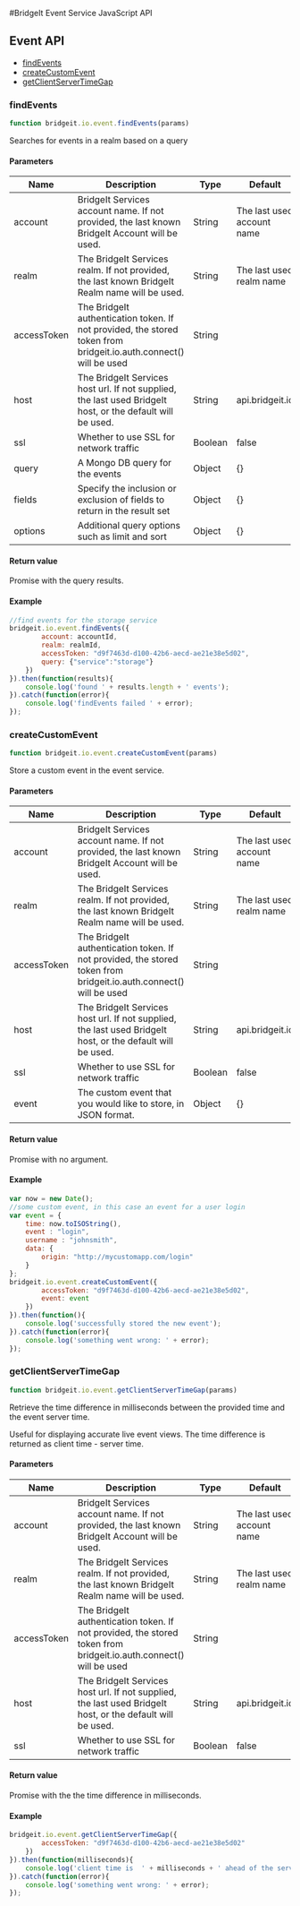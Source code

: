 #BridgeIt Event Service JavaScript API

## Event API

* [findEvents](#findEvents)
* [createCustomEvent](#createCustomEvent)
* [getClientServerTimeGap](#getClientServerTimeGap)

### <a name="findEvents"></a>findEvents

```javascript
function bridgeit.io.event.findEvents(params)
```

Searches for events in a realm based on a query

#### Parameters

| Name | Description | Type | Default | Required |
| ---- | ----------- | ---- | ------- | -------- |
| account | BridgeIt Services account name. If not provided, the last known BridgeIt Account will be used. | String | The last used account name | false |
| realm | The BridgeIt Services realm. If not provided, the last known BridgeIt Realm name will be used. | String | The last used realm name | false |
| accessToken | The BridgeIt authentication token. If not provided, the stored token from bridgeit.io.auth.connect() will be used | String | | false |
| host | The BridgeIt Services host url. If not supplied, the last used BridgeIt host, or the default will be used. | String | api.bridgeit.io | false |
| ssl | Whether to use SSL for network traffic | Boolean | false | false |
| query | A Mongo DB query for the events | Object | {} | false |
| fields | Specify the inclusion or exclusion of fields to return in the result set | Object | {} | false |
| options | Additional query options such as limit and sort | Object | {} | false |


#### Return value

Promise with the query results.

#### Example

```javascript
//find events for the storage service
bridgeit.io.event.findEvents({
		account: accountId,
		realm: realmId,
		accessToken: "d9f7463d-d100-42b6-aecd-ae21e38e5d02",
		query: {"service":"storage"}
	})
}).then(function(results){
	console.log('found ' + results.length + ' events');
}).catch(function(error){
	console.log('findEvents failed ' + error);
});
```

### <a name="createCustomEvent"></a>createCustomEvent

```javascript
function bridgeit.io.event.createCustomEvent(params)
```

Store a custom event in the event service.

#### Parameters

| Name | Description | Type | Default | Required |
| ---- | ----------- | ---- | ------- | -------- |
| account | BridgeIt Services account name. If not provided, the last known BridgeIt Account will be used. | String | The last used account name | false |
| realm | The BridgeIt Services realm. If not provided, the last known BridgeIt Realm name will be used. | String | The last used realm name | false |
| accessToken | The BridgeIt authentication token. If not provided, the stored token from bridgeit.io.auth.connect() will be used | String | | false |
| host | The BridgeIt Services host url. If not supplied, the last used BridgeIt host, or the default will be used. | String | api.bridgeit.io | false |
| ssl | Whether to use SSL for network traffic | Boolean | false | false |
| event | The custom event that you would like to store, in JSON format. | Object | {} | true |

#### Return value

Promise with no argument.

#### Example

```javascript
var now = new Date();
//some custom event, in this case an event for a user login
var event = {
	time: now.toISOString(),
	event : "login",
    username : "johnsmith",
    data: {
    	origin: "http://mycustomapp.com/login"
    }
};
bridgeit.io.event.createCustomEvent({
		accessToken: "d9f7463d-d100-42b6-aecd-ae21e38e5d02",
		event: event
	})
}).then(function(){
	console.log('successfully stored the new event');
}).catch(function(error){
	console.log('something went wrong: ' + error);
});
```

### <a name="getClientServerTimeGap"></a>getClientServerTimeGap

```javascript
function bridgeit.io.event.getClientServerTimeGap(params)
```

Retrieve the time difference in milliseconds between the provided time and the event server time.

Useful for displaying accurate live event views. The time difference is returned as
client time - server time.

#### Parameters

| Name | Description | Type | Default | Required |
| ---- | ----------- | ---- | ------- | -------- |
| account | BridgeIt Services account name. If not provided, the last known BridgeIt Account will be used. | String | The last used account name | false |
| realm | The BridgeIt Services realm. If not provided, the last known BridgeIt Realm name will be used. | String | The last used realm name | false |
| accessToken | The BridgeIt authentication token. If not provided, the stored token from bridgeit.io.auth.connect() will be used | String | | false |
| host | The BridgeIt Services host url. If not supplied, the last used BridgeIt host, or the default will be used. | String | api.bridgeit.io | false |
| ssl | Whether to use SSL for network traffic | Boolean | false | false |

#### Return value

Promise with the the time difference in milliseconds.

#### Example

```javascript
bridgeit.io.event.getClientServerTimeGap({
		accessToken: "d9f7463d-d100-42b6-aecd-ae21e38e5d02"
	})
}).then(function(milliseconds){
	console.log('client time is  ' + milliseconds + ' ahead of the server');
}).catch(function(error){
	console.log('something went wrong: ' + error);
});
```